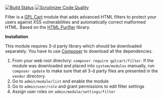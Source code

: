 [![Build Status](https://scrutinizer-ci.com/g/gplcart/filter/badges/build.png?b=master)](https://scrutinizer-ci.com/g/gplcart/filter/build-status/master)
[![Scrutinizer Code Quality](https://scrutinizer-ci.com/g/gplcart/filter/badges/quality-score.png?b=master)](https://scrutinizer-ci.com/g/gplcart/filter/?branch=master)

Filter is a [GPL Cart](https://github.com/gplcart/gplcart) module that adds advanced HTML filters to protect your users against XSS vulnerabilities and automatically correct malformed HTML. Based on the [HTML Purifier](https://github.com/ezyang/htmlpurifier) library.

**Installation**

This module requires 3-d party library which should be downloaded separately. You have to use [Composer](https://getcomposer.org) to download all the dependencies.

1. From your web root directory: `composer require gplcart/filter`. If the module was downloaded and placed into `system/modules` manually, run `composer update` to make sure that all 3-d party files are presented in the `vendor` directory.
2. Go to `admin/module/list` end enable the module
3. Go to `admin/user/role` and grant permissions to edit filter settings
3. Assign user roles on `admin/module/settings/filter`

